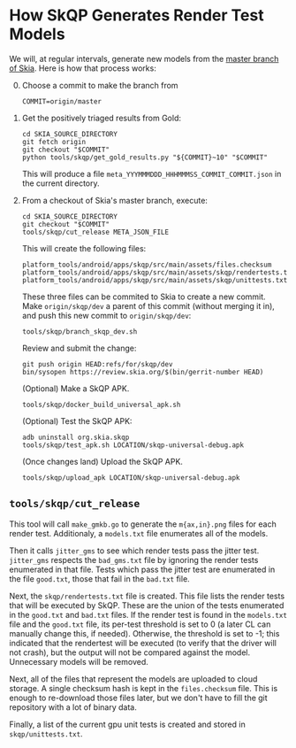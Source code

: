 How SkQP Generates Render Test Models
=====================================

We will, at regular intervals, generate new models from the [master branch of
Skia][1].  Here is how that process works:

0.  Choose a commit to make the branch from

        COMMIT=origin/master

1.  Get the positively triaged results from Gold:

        cd SKIA_SOURCE_DIRECTORY
        git fetch origin
        git checkout "$COMMIT"
        python tools/skqp/get_gold_results.py "${COMMIT}~10" "$COMMIT"

    This will produce a file `meta_YYYMMMDDD_HHHMMMSS_COMMIT_COMMIT.json` in
    the current directory.

2.  From a checkout of Skia's master branch, execute:

        cd SKIA_SOURCE_DIRECTORY
        git checkout "$COMMIT"
        tools/skqp/cut_release META_JSON_FILE

    This will create the following files:

        platform_tools/android/apps/skqp/src/main/assets/files.checksum
        platform_tools/android/apps/skqp/src/main/assets/skqp/rendertests.txt
        platform_tools/android/apps/skqp/src/main/assets/skqp/unittests.txt

    These three files can be commited to Skia to create a new commit.  Make
    `origin/skqp/dev` a parent of this commit (without merging it in), and
    push this new commit to `origin/skqp/dev`:

        tools/skqp/branch_skqp_dev.sh

    Review and submit the change:

        git push origin HEAD:refs/for/skqp/dev
        bin/sysopen https://review.skia.org/$(bin/gerrit-number HEAD)

    (Optional) Make a SkQP APK.

        tools/skqp/docker_build_universal_apk.sh

    (Optional) Test the SkQP APK:

        adb uninstall org.skia.skqp
        tools/skqp/test_apk.sh LOCATION/skqp-universal-debug.apk

    (Once changes land) Upload the SkQP APK.

        tools/skqp/upload_apk LOCATION/skqp-universal-debug.apk


`tools/skqp/cut_release`
------------------------

This tool will call `make_gmkb.go` to generate the `m{ax,in}.png` files for
each render test.  Additionaly, a `models.txt` file enumerates all of the
models.

Then it calls `jitter_gms` to see which render tests pass the jitter test.
`jitter_gms` respects the `bad_gms.txt` file by ignoring the render tests
enumerated in that file.  Tests which pass the jitter test are enumerated in
the file `good.txt`, those that fail in the `bad.txt` file.

Next, the `skqp/rendertests.txt` file is created.  This file lists the render
tests that will be executed by SkQP.  These are the union of the tests
enumerated in the `good.txt` and `bad.txt` files.  If the render test is found
in the `models.txt` file and the `good.txt` file, its per-test threshold is set
to 0 (a later CL can manually change this, if needed).  Otherwise, the
threshold is set to -1; this indicated that the rendertest will be executed (to
verify that the driver will not crash), but the output will not be compared
against the model.  Unnecessary models will be removed.

Next, all of the files that represent the models are uploaded to cloud storage.
A single checksum hash is kept in the  `files.checksum` file.  This is enough
to re-download those files later, but we don't have to fill the git repository
with a lot of binary data.

Finally, a list of the current gpu unit tests is created and stored in
`skqp/unittests.txt`.

[1]: https://skia.googlesource.com/skia/+log/master "Skia Master Branch"
[2]: https://gold.skia.org/search                   "Skia Gold Search"

